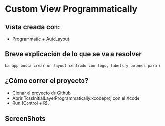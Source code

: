 # Custom View Programmatically

## Vista creada con:
- Programmatic + AutoLayout

## Breve explicación de lo que se va a resolver

```bash
La app busca crear un layout centrado con logo, labels y botones para una futura navegación.
```

## ¿Cómo correr el proyecto?

- Clonar el proyecto de Github
- Abrir TossInitialLayerProgrammatically.xcodeproj con el Xcode 
- Run (Control + R).

## ScreenShots
